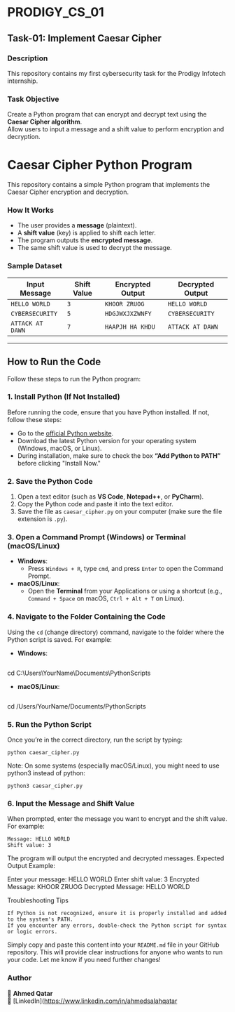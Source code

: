 # PRODIGY_CS_01

## Task-01: Implement Caesar Cipher  

### Description  
This repository contains my first cybersecurity task for the Prodigy Infotech internship.

### Task Objective  
Create a Python program that can encrypt and decrypt text using the **Caesar Cipher algorithm**.  
Allow users to input a message and a shift value to perform encryption and decryption.
# Caesar Cipher Python Program

This repository contains a simple Python program that implements the Caesar Cipher encryption and decryption.

### How It Works  
- The user provides a **message** (plaintext).
- A **shift value** (key) is applied to shift each letter.
- The program outputs the **encrypted message**.
- The same shift value is used to decrypt the message.

### Sample Dataset  

| Input Message  | Shift Value | Encrypted Output | Decrypted Output |
|---------------|------------|------------------|------------------|
| `HELLO WORLD` | `3`        | `KHOOR ZRUOG`    | `HELLO WORLD`    |
| `CYBERSECURITY` | `5`      | `HDGJWXJXZWNFY`  | `CYBERSECURITY`  |
| `ATTACK AT DAWN` | `7`    | `HAAPJH HA KHDU` | `ATTACK AT DAWN` |

---

## How to Run the Code

Follow these steps to run the Python program:

### 1. Install Python (If Not Installed)
Before running the code, ensure that you have Python installed. If not, follow these steps:
- Go to the [official Python website](https://www.python.org/downloads/).
- Download the latest Python version for your operating system (Windows, macOS, or Linux).
- During installation, make sure to check the box **“Add Python to PATH”** before clicking "Install Now."

### 2. Save the Python Code
1. Open a text editor (such as **VS Code**, **Notepad++**, or **PyCharm**).
2. Copy the Python code and paste it into the text editor.
3. Save the file as `caesar_cipher.py` on your computer (make sure the file extension is `.py`).

### 3. Open a Command Prompt (Windows) or Terminal (macOS/Linux)
- **Windows**:
  - Press `Windows + R`, type `cmd`, and press `Enter` to open the Command Prompt.
- **macOS/Linux**:
  - Open the **Terminal** from your Applications or using a shortcut (e.g., `Command + Space` on macOS, `Ctrl + Alt + T` on Linux).

### 4. Navigate to the Folder Containing the Code
Using the `cd` (change directory) command, navigate to the folder where the Python script is saved. For example:
- **Windows**:
  ```cmd
 cd C:\Users\YourName\Documents\PythonScripts  
- **macOS/Linux**:
  ```bash 
 cd /Users/YourName/Documents/PythonScripts

### 5. Run the Python Script
Once you’re in the correct directory, run the script by typing:

`python caesar_cipher.py`

Note: On some systems (especially macOS/Linux), you might need to use python3 instead of python:

`python3 caesar_cipher.py`

### 6. Input the Message and Shift Value

When prompted, enter the message you want to encrypt and the shift value. For example:

    Message: HELLO WORLD
    Shift value: 3

The program will output the encrypted and decrypted messages.
Expected Output Example:

Enter your message: HELLO WORLD
Enter shift value: 3
Encrypted Message: KHOOR ZRUOG
Decrypted Message: HELLO WORLD

Troubleshooting Tips

    If Python is not recognized, ensure it is properly installed and added to the system's PATH.
    If you encounter any errors, double-check the Python script for syntax or logic errors.


Simply copy and paste this content into your `README.md` file in your GitHub repository. This will provide clear instructions for anyone who wants to run your code. Let me know if you need further changes!

### **Author**  
👤 **Ahmed Qatar**  
🔗 [LinkedIn](https://www.linkedin.com/in/ahmedsalahqatar

